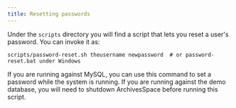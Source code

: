```yaml
---
title: Resetting passwords
---
```


Under the `scripts` directory you will find a script that lets you
reset a user's password. You can invoke it as:

```
scripts/password-reset.sh theusername newpassword  # or password-reset.bat under Windows
```

If you are running against MySQL, you can use this command to set a
password while the system is running. If you are running against the
demo database, you will need to shutdown ArchivesSpace before running
this script.
